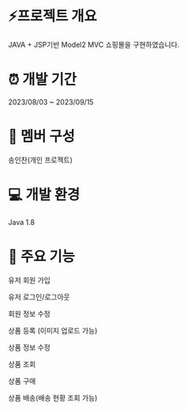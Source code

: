 # :zap:프로젝트 개요


JAVA + JSP기반 Model2 MVC 쇼핑몰을 구현하였습니다.

# :alarm_clock: 개발 기간


2023/08/03 ~ 2023/09/15

# :full_moon_with_face: 멤버 구성


송인찬(개인 프로젝트)

# :computer: 개발 환경


Java 1.8


# :bell: 주요 기능


유저 회원 가입

유저 로그인/로그아웃

회원 정보 수정

상품 등록 (이미지 업로드 가능)

상품 정보 수정

상품 조회

상품 구매

상품 배송(배송 현황 조회 가능)

